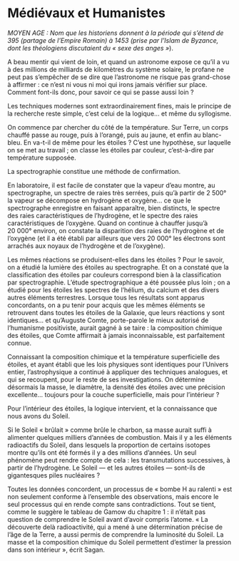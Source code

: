 # Médiévaux et Humanistes

*MOYEN AGE : Nom que les historiens donnent à la période qui s’étend de 395 (partage de l’Empire Romain) à 1453 (prise par l’Islam de Byzance, dont les théologiens discutaient du « sexe des anges »*).

A beau mentir qui vient de loin, et quand un astronome expose ce qu’il a vu à des millions de milliards de kilomètres du système solaire, le profane ne peut pas s’empêcher de se dire que l’astronome ne risque pas grand-chose à affirmer : ce n’est ni vous ni moi qui irons jamais vérifier sur place. Comment font-ils donc, pour savoir ce qui se passe aussi loin ?

Les techniques modernes sont extraordinairement fines, mais le principe de la recherche reste simple, c’est celui de la logique... et même du syllogisme.

On commence par chercher du côté de la température. Sur Terre, un corps chauffé passe au rouge, puis à l’orangé, puis au jaune, et enfin au blanc-bleu. En va-t-il de même pour les étoiles ? C’est une hypothèse, sur laquelle on se met au travail ; on classe les étoiles par couleur, c’est-à-dire par température supposée.

La spectrographie constitue une méthode de confirmation.

En laboratoire, il est facile de constater que la vapeur d’eau montre, au spectrographe, un spectre de raies très serrées, puis qu’à partir de 2 500° la vapeur se décompose en hydrogène et oxygène... ce que le spectrographe enregistre en faisant apparaître, bien distincts, le spectre des raies caractéristiques de l’hydrogène, et le spectre des raies caractéristiques de l’oxygène. Quand on continue à chauffer jusqu’à 20 000° environ, on constate <span id="e9782221228517_c05-st1.xhtml#page-80"></span>la disparition des raies de l’hydrogène et de l’oxygène (et il a été établi par ailleurs que vers 20 000° les électrons sont arrachés aux noyaux de l’hydrogène et de l’oxygène).

Les mêmes réactions se produisent-elles dans les étoiles ? Pour le savoir, on a étudié la lumière des étoiles au spectrographe. Et on a constaté que la classification des étoiles par couleurs correspond bien à la classification par spectrographie. L’étude spectrographique a été poussée plus loin ; on a étudié pour les étoiles les spectres de l’hélium, du calcium et des divers autres éléments terrestres. Lorsque tous les résultats sont apparus concordants, on a pu tenir pour acquis que les mêmes éléments se retrouvent dans toutes les étoiles de la Galaxie, que leurs réactions y sont identiques... et qu’Auguste Comte, porte-parole le mieux autorisé de l’humanisme positiviste, aurait gagné à se taire : la composition chimique des étoiles, que Comte affirmait à jamais inconnaissable, est parfaitement connue.

Connaissant la composition chimique et la température superficielle des étoiles, et ayant établi que les lois physiques sont identiques pour l’Univers entier, l’astrophysique a continué à appliquer des techniques analogues, et qui se recoupent, pour le reste de ses investigations. On détermine désormais la masse, le diamètre, la densité des étoiles avec une précision excellente... toujours pour la couche superficielle, mais pour l’intérieur ?

Pour l’intérieur des étoiles, la logique intervient, et la connaissance que nous avons du Soleil.

Si le Soleil « brûlait » comme brûle le charbon, sa masse aurait suffi à alimenter quelques milliers d’années de combustion. Mais il y a les éléments radioactifs du Soleil, dans lesquels la proportion de certains isotopes montre qu’ils ont été formés il y a des millions d’années. Un seul phénomène peut rendre compte de cela : les transmutations successives, à partir de l’hydrogène. <span id="e9782221228517_c05-st1.xhtml#page-81"></span>Le Soleil — et les autres étoiles — sont-ils de gigantesques piles nucléaires ?

Toutes les données concordent, un processus de « bombe H au ralenti » est non seulement conforme à l’ensemble des observations, mais encore le seul processus qui en rende compte sans contradictions. Tout se tient, comme le suggère le tableau de Gamow du chapitre 1 : il n’était pas question de comprendre le Soleil avant d’avoir compris l’atome. « La découverte delà radioactivité, qui a mené à une détermination précise de l’âge de la Terre, a aussi permis de comprendre la luminosité du Soleil. La masse et la composition chimique du Soleil permettent d’estimer la pression dans son intérieur », écrit Sagan.

<span id="e9782221228517_c05-st1.xhtml#title27"></span>